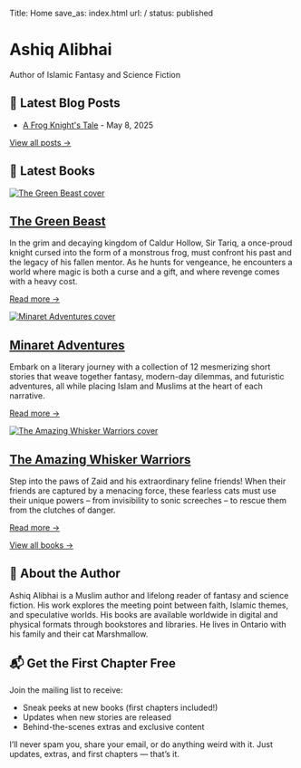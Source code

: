 Title: Home
save_as: index.html
url: /
status: published

<h1>Ashiq Alibhai</h1>
Author of Islamic Fantasy and Science Fiction

<h2>📝 Latest Blog Posts</h2>

<!-- start blog posts -->
- [A Frog Knight's Tale](blog/a-frog-knights-tale.html) - May 8, 2025
<!-- end blog posts -->

[View all posts →](/category/blog.html)

<h2>📖 Latest Books</h2>

<!-- start books -->

<div class="book-grid">
    <div class="book-image">
        <a href="https://ashiqalibhai.com/books/the-green-beast.html">
            <img src="https://ashiqalibhai.com/images/covers/the-green-beast.jpg" alt="The Green Beast cover" />
        </a>
    </div>
    <div class="book-info">
        <h2 class="book-title"><a href="https://ashiqalibhai.com/books/the-green-beast.html">The Green Beast</a></h2>
        <p class="book-summary"><p>In the grim and decaying kingdom of Caldur Hollow, Sir Tariq, a once-proud knight cursed into the form of a monstrous frog, must confront his past and the legacy of his fallen mentor. As he hunts for vengeance, he encounters a world where magic is both a curse and a gift, and where revenge comes with a heavy cost.</p></p>
        <p><a class="read-more" href="https://ashiqalibhai.com/books/the-green-beast.html">Read more →</a></p>
    </div>
</div>
        

<div class="book-grid">
    <div class="book-image">
        <a href="https://ashiqalibhai.com/books/minaret-adventures.html">
            <img src="https://ashiqalibhai.com/images/covers/minaret-adventures.jpg" alt="Minaret Adventures cover" />
        </a>
    </div>
    <div class="book-info">
        <h2 class="book-title"><a href="https://ashiqalibhai.com/books/minaret-adventures.html">Minaret Adventures</a></h2>
        <p class="book-summary"><p>Embark on a literary journey with a collection of 12 mesmerizing short stories that weave together fantasy, modern-day dilemmas, and futuristic adventures, all while placing Islam and Muslims at the heart of each narrative.</p></p>
        <p><a class="read-more" href="https://ashiqalibhai.com/books/minaret-adventures.html">Read more →</a></p>
    </div>
</div>
        

<div class="book-grid">
    <div class="book-image">
        <a href="https://ashiqalibhai.com/books/the-amazing-whisker-warriors.html">
            <img src="https://ashiqalibhai.com/images/covers/whisker-warriors.jpg" alt="The Amazing Whisker Warriors cover" />
        </a>
    </div>
    <div class="book-info">
        <h2 class="book-title"><a href="https://ashiqalibhai.com/books/the-amazing-whisker-warriors.html">The Amazing Whisker Warriors</a></h2>
        <p class="book-summary"><p>Step into the paws of Zaid and his extraordinary feline friends! When their friends are captured by a menacing force, these fearless cats must use their unique powers – from invisibility to sonic screeches – to rescue them from the clutches of danger.</p></p>
        <p><a class="read-more" href="https://ashiqalibhai.com/books/the-amazing-whisker-warriors.html">Read more →</a></p>
    </div>
</div>
        
<!-- end books -->

[View all books →](/books.html)

<h2>🧭 About the Author</h2>
Ashiq Alibhai  is a Muslim author and lifelong reader of fantasy and science fiction. His work explores the meeting point between faith, Islamic themes, and speculative worlds. His books are available worldwide in digital and physical formats through bookstores and libraries. He lives in Ontario with his family and their cat Marshmallow.

<h2>📬 Get the First Chapter Free</h2>

Join the mailing list to receive:

- Sneak peeks at new books (first chapters included!)
- Updates when new stories are released
- Behind-the-scenes extras and exclusive content

I’ll never spam you, share your email, or do anything weird with it. Just updates, extras, and first chapters — that’s it.

<script async src="https://eocampaign1.com/form/3d1707e4-2517-11f0-9d7f-c9ea6d137334.js" data-form="3d1707e4-2517-11f0-9d7f-c9ea6d137334"></script>
